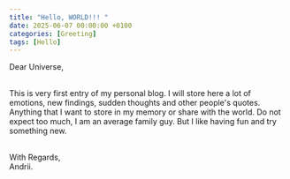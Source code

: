 ```yaml
---
title: "Hello, WORLD!!! "
date: 2025-06-07 00:00:00 +0100
categories: [Greeting]
tags: [Hello]
---
```


Dear Universe,<br><br>

This is very first entry of my personal blog. I will store here a lot of emotions, new findings, sudden thoughts and other people's quotes. Anything that I want to store in my memory or share with the world. Do not expect too much, I am an average family guy. But I like having fun and try something new.<br><br>

With Regards,<br>
Andrii.